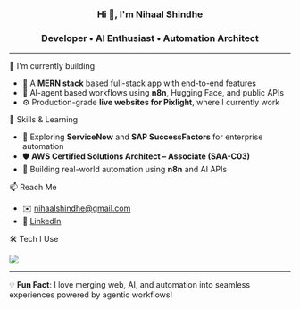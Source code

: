 <h3 align="center">Hi 👋, I'm Nihaal Shindhe</h3>
<h3 align="center">Developer • AI Enthusiast • Automation Architect</h3>

---

🚀 I'm currently building  
- 🔧 A **MERN stack** based full-stack app with end-to-end features
- 🧠 AI-agent based workflows using **n8n**, Hugging Face, and public APIs  
- ⚙️ Production-grade **live websites for Pixlight**, where I currently work  

🎯 Skills & Learning  
- 🧩 Exploring **ServiceNow** and **SAP SuccessFactors** for enterprise automation  
- 🛡️ **AWS Certified Solutions Architect – Associate (SAA-C03)**  
- 🤖 Building real-world automation using **n8n** and AI APIs  

📫 Reach Me  
- ✉️ [nihaalshindhe@gmail.com](mailto:nihaalshindhe@gmail.com)  
- 💼 [LinkedIn](https://www.linkedin.com/in/nihaalshindhe/)  

🛠️ Tech I Use  
<p align="left">
  <img src="https://skillicons.dev/icons?i=react,nodejs,express,mongodb,flask,n8n,python,tensorflow,tailwind,aws,docker,kubernetes" />
</p>

---

💡 **Fun Fact**: I love merging web, AI, and automation into seamless experiences powered by agentic workflows!
